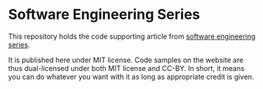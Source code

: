 Software Engineering Series
===========================

This repository holds the code supporting article from
[software engineering series](https://solidabstractions.com/software).

It is published here under MIT license. Code samples on the website
are thus dual-licensed under both MIT license and CC-BY.
In short, it means you can do whatever you want with it as long as
appropriate credit is given.
